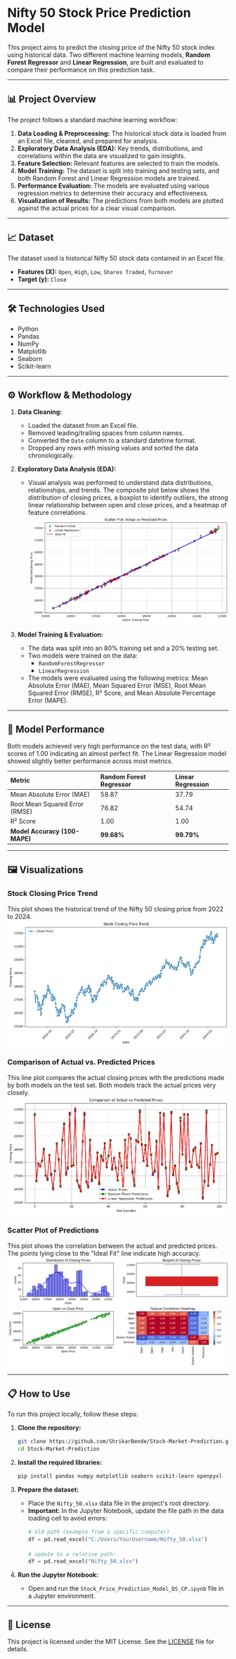 # Nifty 50 Stock Price Prediction Model

This project aims to predict the closing price of the Nifty 50 stock index using historical data. Two different machine learning models, **Random Forest Regressor** and **Linear Regression**, are built and evaluated to compare their performance on this prediction task.

---

## 📊 Project Overview

The project follows a standard machine learning workflow:
1.  **Data Loading & Preprocessing:** The historical stock data is loaded from an Excel file, cleaned, and prepared for analysis.
2.  **Exploratory Data Analysis (EDA):** Key trends, distributions, and correlations within the data are visualized to gain insights.
3.  **Feature Selection:** Relevant features are selected to train the models.
4.  **Model Training:** The dataset is split into training and testing sets, and both Random Forest and Linear Regression models are trained.
5.  **Performance Evaluation:** The models are evaluated using various regression metrics to determine their accuracy and effectiveness.
6.  **Visualization of Results:** The predictions from both models are plotted against the actual prices for a clear visual comparison.

---

## 📈 Dataset

The dataset used is historical Nifty 50 stock data contained in an Excel file.

* **Features (X):** `Open`, `High`, `Low`, `Shares Traded`, `Turnover`
* **Target (y):** `Close`

---

## 🛠️ Technologies Used

* Python
* Pandas
* NumPy
* Matplotlib
* Seaborn
* Scikit-learn

---

## ⚙️ Workflow & Methodology

1.  **Data Cleaning:**
    * Loaded the dataset from an Excel file.
    * Removed leading/trailing spaces from column names.
    * Converted the `Date` column to a standard datetime format.
    * Dropped any rows with missing values and sorted the data chronologically.

2.  **Exploratory Data Analysis (EDA):**
    * Visual analysis was performed to understand data distributions, relationships, and trends. The composite plot below shows the distribution of closing prices, a boxplot to identify outliers, the strong linear relationship between open and close prices, and a heatmap of feature correlations.
    ![EDA Visualizations](stock-2.png)

3.  **Model Training & Evaluation:**
    * The data was split into an 80% training set and a 20% testing set.
    * Two models were trained on the data:
        * `RandomForestRegressor`
        * `LinearRegression`
    * The models were evaluated using the following metrics: Mean Absolute Error (MAE), Mean Squared Error (MSE), Root Mean Squared Error (RMSE), R² Score, and Mean Absolute Percentage Error (MAPE).

---

## 🚀 Model Performance

Both models achieved very high performance on the test data, with R² scores of 1.00 indicating an almost perfect fit. The Linear Regression model showed slightly better performance across most metrics.

| Metric                      | Random Forest Regressor | Linear Regression |
| :-------------------------- | :---------------------- | :---------------- |
| Mean Absolute Error (MAE)   | 58.87                   | 37.79             |
| Root Mean Squared Error (RMSE)| 76.82                   | 54.74             |
| R² Score                    | 1.00                    | 1.00              |
| **Model Accuracy (100-MAPE)** | **99.68%** | **99.79%** |

---

## 🖼️ Visualizations

### Stock Closing Price Trend
This plot shows the historical trend of the Nifty 50 closing price from 2022 to 2024.
![Stock Trend](stock-1.png)

### Comparison of Actual vs. Predicted Prices
This line plot compares the actual closing prices with the predictions made by both models on the test set. Both models track the actual prices very closely.
![Comparison Plot](stock-3.png)

### Scatter Plot of Predictions
This plot shows the correlation between the actual and predicted prices. The points lying close to the "Ideal Fit" line indicate high accuracy.
![Scatter Plot](stock-4.png)

---

## 📋 How to Use

To run this project locally, follow these steps:

1.  **Clone the repository:**
    ```bash
    git clone https://github.com/ShrikarBende/Stock-Market-Prediction.git
    cd Stock-Market-Prediction
    ```

2.  **Install the required libraries:**
    ```bash
    pip install pandas numpy matplotlib seaborn scikit-learn openpyxl
    ```

3.  **Prepare the dataset:**
    * Place the `Nifty_50.xlsx` data file in the project's root directory.
    * **Important:** In the Jupyter Notebook, update the file path in the data loading cell to avoid errors:
        ```python
        # old path (example from a specific computer)
        df = pd.read_excel("C:/Users/YourUsername/Nifty_50.xlsx")
        
        # update to a relative path:
        df = pd.read_excel("Nifty_50.xlsx")
        ```

4.  **Run the Jupyter Notebook:**
    * Open and run the `Stock_Price_Prediction_Model_DS_CP.ipynb` file in a Jupyter environment.

---

## 📜 License

This project is licensed under the MIT License. See the [LICENSE](LICENSE) file for details.

